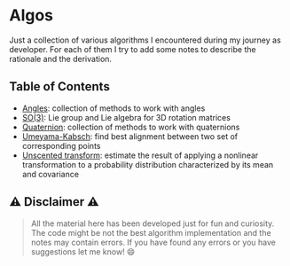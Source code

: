 # Algos
Just a collection of various algorithms I encountered during my journey as developer. For each of them I try to add some notes to describe the rationale and the derivation.

## Table of Contents
- [Angles](./angles): collection of methods to work with angles
- [SO(3)](./so3): Lie group and Lie algebra for 3D rotation matrices
- [Quaternion](./quaternion): collection of methods to work with quaternions
- [Umeyama-Kabsch](./umeyama_kabsch): find best alignment between two set of corresponding points
- [Unscented transform](./unscented_transform): estimate the result of applying a nonlinear transformation to a probability distribution characterized by its mean and covariance
## :warning: Disclaimer :warning:
>All the material here has been developed just for fun and curiosity. The code might be not the best algorithm implementation and the notes may contain errors. If you have found any errors or you have suggestions let me know! :smile:
